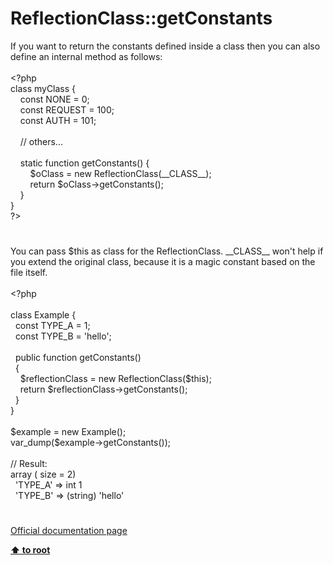 # ReflectionClass::getConstants




<div class="phpcode"><span class="html">
If you want to return the constants defined inside a class then you can also define an internal method as follows:<br><br><span class="default">&lt;?php<br></span><span class="keyword">class </span><span class="default">myClass </span><span class="keyword">{<br>&#xA0; &#xA0; const </span><span class="default">NONE </span><span class="keyword">= </span><span class="default">0</span><span class="keyword">;<br>&#xA0; &#xA0; const </span><span class="default">REQUEST </span><span class="keyword">= </span><span class="default">100</span><span class="keyword">;<br>&#xA0; &#xA0; const </span><span class="default">AUTH </span><span class="keyword">= </span><span class="default">101</span><span class="keyword">;<br><br>&#xA0; &#xA0; </span><span class="comment">// others...<br><br>&#xA0; &#xA0; </span><span class="keyword">static function </span><span class="default">getConstants</span><span class="keyword">() {<br>&#xA0; &#xA0; &#xA0; &#xA0; </span><span class="default">$oClass </span><span class="keyword">= new </span><span class="default">ReflectionClass</span><span class="keyword">(</span><span class="default">__CLASS__</span><span class="keyword">);<br>&#xA0; &#xA0; &#xA0; &#xA0; return </span><span class="default">$oClass</span><span class="keyword">-&gt;</span><span class="default">getConstants</span><span class="keyword">();<br>&#xA0; &#xA0; }<br>}<br></span><span class="default">?&gt;</span>
</span>
</div>
  

#


<div class="phpcode"><span class="html">
You can pass $this as class for the ReflectionClass. __CLASS__ won&apos;t help if you extend the original class, because it is a magic constant based on the file itself.<br><br><span class="default">&lt;?php <br><br></span><span class="keyword">class </span><span class="default">Example </span><span class="keyword">{<br>&#xA0; const </span><span class="default">TYPE_A </span><span class="keyword">= </span><span class="default">1</span><span class="keyword">;<br>&#xA0; const </span><span class="default">TYPE_B </span><span class="keyword">= </span><span class="string">&apos;hello&apos;</span><span class="keyword">;<br><br>&#xA0; public function </span><span class="default">getConstants</span><span class="keyword">()<br>&#xA0; {<br>&#xA0; &#xA0; </span><span class="default">$reflectionClass </span><span class="keyword">= new </span><span class="default">ReflectionClass</span><span class="keyword">(</span><span class="default">$this</span><span class="keyword">);<br>&#xA0; &#xA0; return </span><span class="default">$reflectionClass</span><span class="keyword">-&gt;</span><span class="default">getConstants</span><span class="keyword">();<br>&#xA0; }<br>}<br><br></span><span class="default">$example </span><span class="keyword">= new </span><span class="default">Example</span><span class="keyword">();<br></span><span class="default">var_dump</span><span class="keyword">(</span><span class="default">$example</span><span class="keyword">-&gt;</span><span class="default">getConstants</span><span class="keyword">());<br><br></span><span class="comment">// Result:<br></span><span class="keyword">array ( </span><span class="default">size </span><span class="keyword">= </span><span class="default">2</span><span class="keyword">)<br>&#xA0; </span><span class="string">&apos;TYPE_A&apos; </span><span class="keyword">=&gt; </span><span class="default">int 1<br>&#xA0; </span><span class="string">&apos;TYPE_B&apos; </span><span class="keyword">=&gt; (string) </span><span class="string">&apos;hello&apos;</span>
</span>
</div>
  

#

[Official documentation page](https://www.php.net/manual/en/reflectionclass.getconstants.php)

**[⬆ to root](/)**